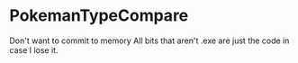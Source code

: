 # PokemanTypeCompare
Don't want to commit to memory
All bits that aren't .exe are just the code in case I lose it.
